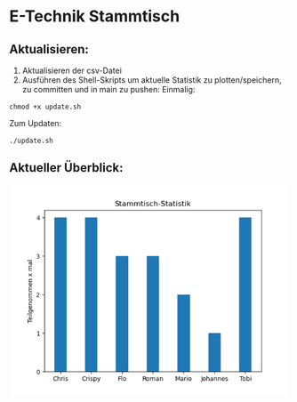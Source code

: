 # E-Technik Stammtisch

## Aktualisieren: 
1. Aktualisieren der csv-Datei
2. Ausführen des Shell-Skripts um aktuelle Statistik zu plotten/speichern, zu committen und in main zu pushen:
Einmalig: 
```console
chmod +x update.sh
```
Zum Updaten: 
```
./update.sh
```




## Aktueller Überblick:
![Alt text](/statistics.png?raw=true "Teilnehmer Statistik")
